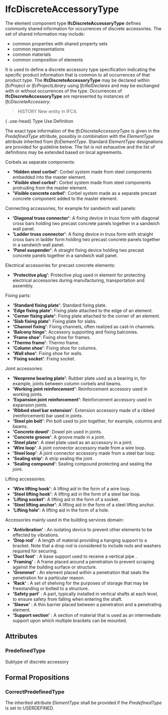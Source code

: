# IfcDiscreteAccessoryType

The element component type **IfcDiscreteAccessoryType** defines commonly shared information for occurrences of discrete accessories. The set of shared information may include:

* common properties with shared property sets
* common representations
* common materials
* common composition of elements

It is used to define a discrete accessory type specification indicating the specific product information that is common to all occurrences of that product type. The **IfcDiscreteAccessoryType** may be declared within _IfcProject_ or _IfcProjectLibrary_ using _IfcRelDeclares_ and may be exchanged with or without occurrences of the type. Occurrences of **IfcDiscreteAccessoryType** are represented by instances of _IfcDiscreteAccessory_.

> HISTORY  New entity in IFC4.

{ .use-head}
Type Use Definition

The exact type information of the _IfcDiscreteAccessoryType_ is given in the _PredefinedType_ attribute, possibly in combination with the _ElementType_ attribute inherited from _IfcElementType_. Standard _ElementType_ designations are provided for guideline below. The list is not exhaustive and the list of definitions may be extended based on local agreements.

Corbels as separate components:

*  **'Hidden steel corbel'**: Corbel system made from steel components embedded into the master element.
*  **'Visible steel corbel'**: Corbel system made from steel components protruding from the master element.
*  **'Visible concrete corbel'**: Corbel system made as a separate precast concrete component added to the master element.

Connecting accessories, for example for sandwich wall panels:

*  **'Diagonal truss connector'**: A fixing device in truss form with diagonal cross bars holding two precast concrete panels together in a sandwich wall panel.
*  **'Ladder truss connector'**: A fixing device in truss form with straight cross bars in ladder form holding two precast concrete panels together in a sandwich wall panel.
*  **'Panel suspender'**: A straight fixing device holding two precast concrete panels together in a sandwich wall panel.

Electrical accessories for precast concrete elements:

*  **'Protective plug'**: Protective plug used in element for protecting electrical accessories during manufacturing, transportation and assembly.

Fixing parts:

*  **'Standard fixing plate'**: Standard fixing plate.
*  **'Edge fixing plate'**: Fixing plate attached to the edge of an element.
*  **'Corner fixing plate'**: Fixing plate attached to the corner of an element.
*  **'Slab fixing plate'**: Fixing plate for slabs.
*  **'Channel fixing'**: Fixing channels, often realized as cast-in channels.
*  **'Balcony hinge'**: Accessory supporting and fixing balconies.
*  **'Frame shoe'**: Fixing shoe for frames.
*  **'Thermo frame'**: Thermo frame.
*  **'Column shoe'**: Fixing shoe for columns.
*  **'Wall shoe'**: Fixing shoe for walls.
*  **'Fixing socket'**: Fixing socket.

Joint accessories:

*  **'Neoprene bearing plate'**: Rubber plate used as a bearing in, for example, joints between column corbels and beams.
*  **'Working joint reinforcement'**: Reinforcement accessory used in working joints.
*  **'Expansion joint reinforcement'**: Reinforcement accessory used in expansion joints.
*  **'Ribbed steel bar extension'**: Extension accessory made of a ribbed (reinforcement) bar used in joints.
*  **'Steel pin bolt'**: Pin bolt used to join together, for example, columns and beams.
*  **'Concrete dowel'**: Dowel pin used in joints.
*  **'Concrete groove'**: A groove made in a joint.
*  **'Steel plate'**: A steel plate used as an accessory in a joint.
*  **'Wire loop'**: A joint connector accessory made from a wire loop.
*  **'Steel loop'**: A joint connector accessory made from a steel bar loop.
*  **'Sealing strip'**: A strip sealing the joint.
*  **'Sealing compound'**: Sealing compound protecting and sealing the joint.

Lifting accessories:

*  **'Wire lifting hook'**: A lifting aid in the form of a wire loop.
*  **'Steel lifting hook'**: A lifting aid in the form of a steel bar loop.
*  **'Lifting socket'**: A lifting aid in the form of a socket.
*  **'Steel lifting anchor'**: A lifting aid in the form of a steel lifting anchor.
*  **'Lifting hole'**: A lifting aid in the form of a hole.

Accessories mainly used in the building services domain:

*  **'Antivibration'** : An isolating device to prevent other elements to be effected by vibrations.
*  **'Drop rod'** : A length of material providing a hanging support to a bracket. Note that a drop rod is considered to include nuts and washers required for securing.
*  **'Duct foot'** : A base support used to receive a vertical pipe .
*  **'Framing'** : A frame placed around a penetration to prevent scraping against the building surface or structure.
*  **'Grommet'** : An element placed within a penetration that seals the penetration for a particular reason.
*  **'Rack'** : A set of shelving for the purposes of storage that may be freestanding or bolted to a structure.
*  **'Safety part'** : A part, typically installed in vertical shafts at each level, to ensure safety from falling when entering the shaft.
*  **'Sleeve'** : A thin barrier placed between a penetration and a penetrating element.
*  **'Support section'** : A section of material that is used as an intermediate support upon which multiple brackets can be mounted.

## Attributes

### PredefinedType
Subtype of discrete accessory

## Formal Propositions

### CorrectPredefinedType
The inherited attribute _ElementType_ shall be provided if the _PredefinedType_ is set to USERDEFINED.
